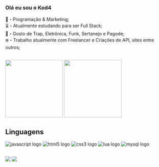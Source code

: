 ### Olá eu sou o Kod4

💸・Programação & Marketing;<br>
⏳・Atualmente estudando para ser Full Stack;<br>
🎼・Gosto de Trap, Eletrônica, Funk, Sertanejo e Pagode;<br>
❄️・Trabalho atualmente com Freelancer e Criações de API, sites entre outros;<br><br>

<div>
  <img height="180em" src="https://github-readme-stats.vercel.app/api?username=kod4dev&show_icons=true&theme=midnight-purple&include_all_commits=true&count_private=true">
  <img height="180em" src="https://github-readme-stats.vercel.app/api/top-langs/?username=kod4dev&layout=compact&langs_count=16&theme=midnight-purple">
</div>

<div>
  <h2>Linguagens</h2>
  <img src="https://img.shields.io/badge/JavaScript-F7DF1E?style=for-the-badge&logo=javascript&logoColor=black" alt="javascript logo">
  <img src="https://img.shields.io/badge/HTML5-E34F26?style=for-the-badge&logo=html5&logoColor=white" alt="html5 logo">
  <img src="https://img.shields.io/badge/CSS3-1572B6?style=for-the-badge&logo=css3&logoColor=white" alt="css3 logo">
  <img src="https://img.shields.io/badge/Lua-2C2D72?style=for-the-badge&logo=lua&logoColor=white" alt="lua logo">
  <img src="https://img.shields.io/badge/MySQL-00000F?style=for-the-badge&logo=mysql&logoColor=white" alt="mysql logo">
</div>

##

<div>
  <a href="https://discord.gg/CZaYaJGcMP" target="_blank"><img src="https://img.shields.io/badge/Discord-7289DA?style=for-the-badge&logo=discord&logoColor=white"></a>
  <a href="https://www.instagram.com/koda.lua" target="_blank"><img src="https://img.shields.io/badge/Instagram-E4405F?style=for-the-badge&logo=instagram&logoColor=white"></a>
</div>
